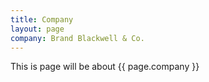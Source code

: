 ```yaml
---
title: Company
layout: page
company: Brand Blackwell & Co.
---
```

This is page will be about {{ page.company }}
